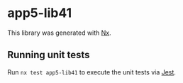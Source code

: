 # app5-lib41

This library was generated with [Nx](https://nx.dev).

## Running unit tests

Run `nx test app5-lib41` to execute the unit tests via [Jest](https://jestjs.io).
